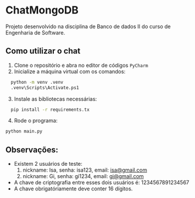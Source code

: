 # ChatMongoDB

Projeto desenvolvido na disciplina de Banco de dados II do curso de Engenharia de Software.

## Como utilizar o chat

1. Clone o repositório e abra no editor de códigos `PyCharm`
2. Inicialize a máquina virtual com os comandos:
  ```bash
    python -m venv .venv
    .venv\Scripts\Activate.ps1
  ```
3. Instale as bibliotecas necessárias:
  ```bash
    pip install -r requirements.tx
  ```
4. Rode o programa:
  ```bash
  python main.py
  ```

## Observações:
- Existem 2 usuários de teste:
  1. nickname: Isa, senha: isa123, email: isa@gmail.com
  2. nickname: Gi, senha: gi1234, email: gi@gmail.com
- A chave de criptografia entre esses dois usuários é: 1234567891234567
- A chave obrigatóriamente deve conter 16 dígitos.
